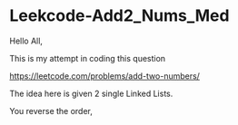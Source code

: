 # Leekcode-Add2_Nums_Med


Hello All, 

This is my attempt in coding this question 

https://leetcode.com/problems/add-two-numbers/

The idea here is given 2 single Linked Lists.




You reverse the order, 
